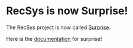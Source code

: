 # RecSys is now Surprise!

The RecSys project is now called [Surprise](https://nicolashug.github.io/Surprise/).

Here is the [documentation](http://surprise.readthedocs.io/en/latest/) for surprise!
